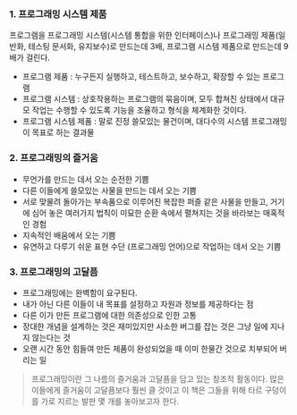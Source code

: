 ### 1. 프로그래밍 시스템 제품
프로그램을 프로그래밍 시스템(시스템 통합을 위한 인터페이스)나 프로그래밍 제품(일반화, 테스팅 문서화, 유지보수)로 만드는데 3배, 프로그램 시스템 제품으로 만드는데 9배가 걸린다.
- 프로그램 제품 : 누구든지 실행하고, 테스트하고, 보수하고, 확장할 수 있는 프로그램
- 프로그램 시스템 : 상호작용하는 프로그램의 묶음이며, 모두 합쳐진 상태에서 대규모 작업는 수행할 수 있도록 기능을 조율하고 형식을 체계화한 것이다.
- 프로그램 시스템 제품 : 말로 진정 쓸모있는 물건이며, 대다수의 시스템 프로그래밍이 목표로 하는 결과물

### 2. 프로그래밍의 즐거움
- 무언가를 만드는 데서 오는 순전한 기쁨
- 다른 이들에게 쓸모있는 사물을 만드는 데서 오는 기쁨
- 서로 맞물려 돌아가는 부속품으로 이루어진 복잡한 퍼즐 같은 사물을 만들고, 거기에 심어 놓은 여러가지 법칙이 미묘한 순환 속에서 펼쳐지는 것을 바라보는 매혹적인 경험
- 지속적인 배움에서 오는 기쁨
- 유연하고 다루기 쉬운 표현 수단 (프로그래밍 언어)으로 작업하는 데서 오는 기쁨

### 3. 프로그래밍의 고달픔
- 프로그래밍에는 완벽함이 요구된다.
- 내가 아닌 다른 이들이 내 목표를 설정하고 자원과 정보를 제공하다는 점
- 다른 이가 만든 프로그램에 대한 의존성으로 인한 고통
- 장대한 개념을 설계하는 것은 재미있지만 사소한 버그를 잡는 것은 그냥 일에 지나지 않는다는 것
- 오랜 시간 동안 힘들여 만든 제품이 완성되었을 때 이미 한물간 것으로 치부되어 버리는 일 

>프로그래밍이란 그 나름의 즐거움과 고달픔을 담고 있는 창조적 활동이다. 많은 이들에게 즐거움이 고달픔보다 훨씬 클 것이고 이 책은 그들을 위해 타르 구덩이를 가로 지르는 발판 몇 개를 놓아보고자 한다.

